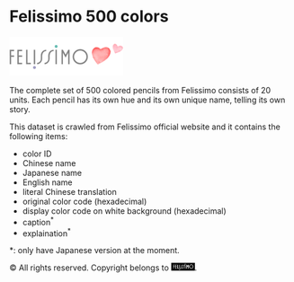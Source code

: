 # Felissimo 500 colors

![Logo of Felissimo](/images/felissimo_header_logo.png)

The complete set of 500 colored pencils from Felissimo consists of 20 units. Each pencil has its own hue and its own unique name, telling its own story.

This dataset is crawled from Felissimo official website and it contains the following items:
* color ID
* Chinese name
* Japanese name
* English name
* literal Chinese translation
* original color code (hexadecimal)
* display color code on white background (hexadecimal)
* caption<sup>\*</sup>
* explaination<sup>\*</sup>

\*: only have Japanese version at the moment.

© All rights reserved. Copyright belongs to <img src="/images/felissimo_logo.gif" width="42">.